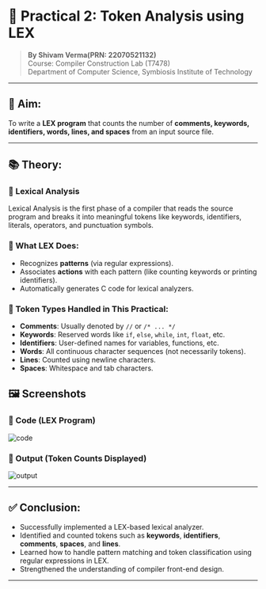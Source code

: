 # 🔧 Practical 2: Token Analysis using LEX

> **By Shivam Verma(PRN: 22070521132)**  
> Course: Compiler Construction Lab (T7478)  
> Department of Computer Science, Symbiosis Institute of Technology

---

## 🎯 Aim:

To write a **LEX program** that counts the number of **comments, keywords, identifiers, words, lines, and spaces** from an input source file.

---

## 📚 Theory:

### 🔹 Lexical Analysis
Lexical Analysis is the first phase of a compiler that reads the source program and breaks it into meaningful tokens like keywords, identifiers, literals, operators, and punctuation symbols.

### 🔹 What LEX Does:
- Recognizes **patterns** (via regular expressions).
- Associates **actions** with each pattern (like counting keywords or printing identifiers).
- Automatically generates C code for lexical analyzers.

### 🔹 Token Types Handled in This Practical:
- **Comments**: Usually denoted by `//` or `/* ... */`
- **Keywords**: Reserved words like `if`, `else`, `while`, `int`, `float`, etc.
- **Identifiers**: User-defined names for variables, functions, etc.
- **Words**: All continuous character sequences (not necessarily tokens).
- **Lines**: Counted using newline characters.
- **Spaces**: Whitespace and tab characters.



## 🖼️ Screenshots

### 🔹 Code (LEX Program)
![code](https://github.com/user-attachments/assets/a5169416-4f5e-4a30-8555-1a4658ed438f)


### 🔹 Output (Token Counts Displayed)
![output](https://github.com/user-attachments/assets/8f824c34-90f7-4e8a-9132-096073c6122e)

---

## ✅ Conclusion:

- Successfully implemented a LEX-based lexical analyzer.
- Identified and counted tokens such as **keywords**, **identifiers**, **comments**, **spaces**, and **lines**.
- Learned how to handle pattern matching and token classification using regular expressions in LEX.
- Strengthened the understanding of compiler front-end design.

---
